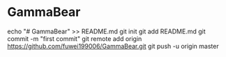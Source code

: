 # GammaBear

echo "# GammaBear" >> README.md
git init
git add README.md
git commit -m "first commit"
git remote add origin https://github.com/fuwei199006/GammaBear.git
git push -u origin master
